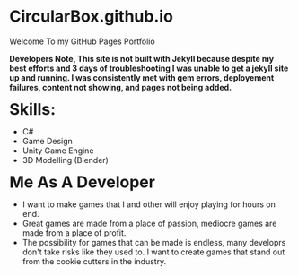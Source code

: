 # CircularBox.github.io

Welcome To my GitHub Pages Portfolio

**Developers Note, This site is not built with Jekyll because despite my best efforts and 3 days of troubleshooting I was unable to get a jekyll site up and running. I was consistently met with gem errors, deployement failures, content not showing, and pages not being added.**

<span style="font-size: 2em;"> **Skills:** </span>
- C#
- Game Design
- Unity Game Engine
- 3D Modelling (Blender)

<span style="font-size: 2em;"> **Me As A Developer** </span>
- I want to make games that I and other will enjoy playing for hours on end.
- Great games are made from a place of passion, mediocre games are made from a place of profit.
- The possibility for games that can be made is endless, many developrs don't take risks like they used to. I want to create games that stand out from the cookie cutters in the industry.
